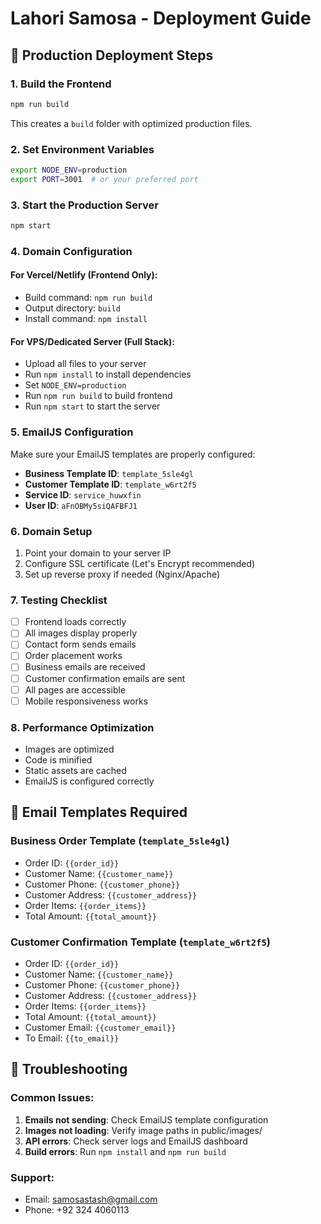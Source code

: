# Lahori Samosa - Deployment Guide

## 🚀 Production Deployment Steps

### 1. Build the Frontend
```bash
npm run build
```
This creates a `build` folder with optimized production files.

### 2. Set Environment Variables
```bash
export NODE_ENV=production
export PORT=3001  # or your preferred port
```

### 3. Start the Production Server
```bash
npm start
```

### 4. Domain Configuration

#### For Vercel/Netlify (Frontend Only):
- Build command: `npm run build`
- Output directory: `build`
- Install command: `npm install`

#### For VPS/Dedicated Server (Full Stack):
- Upload all files to your server
- Run `npm install` to install dependencies
- Set `NODE_ENV=production`
- Run `npm run build` to build frontend
- Run `npm start` to start the server

### 5. EmailJS Configuration
Make sure your EmailJS templates are properly configured:
- **Business Template ID**: `template_5sle4gl`
- **Customer Template ID**: `template_w6rt2f5`
- **Service ID**: `service_huwxfin`
- **User ID**: `aFnOBMy5siQAFBFJ1`

### 6. Domain Setup
1. Point your domain to your server IP
2. Configure SSL certificate (Let's Encrypt recommended)
3. Set up reverse proxy if needed (Nginx/Apache)

### 7. Testing Checklist
- [ ] Frontend loads correctly
- [ ] All images display properly
- [ ] Contact form sends emails
- [ ] Order placement works
- [ ] Business emails are received
- [ ] Customer confirmation emails are sent
- [ ] All pages are accessible
- [ ] Mobile responsiveness works

### 8. Performance Optimization
- Images are optimized
- Code is minified
- Static assets are cached
- EmailJS is configured correctly

## 📧 Email Templates Required

### Business Order Template (`template_5sle4gl`)
- Order ID: `{{order_id}}`
- Customer Name: `{{customer_name}}`
- Customer Phone: `{{customer_phone}}`
- Customer Address: `{{customer_address}}`
- Order Items: `{{order_items}}`
- Total Amount: `{{total_amount}}`

### Customer Confirmation Template (`template_w6rt2f5`)
- Order ID: `{{order_id}}`
- Customer Name: `{{customer_name}}`
- Customer Phone: `{{customer_phone}}`
- Customer Address: `{{customer_address}}`
- Order Items: `{{order_items}}`
- Total Amount: `{{total_amount}}`
- Customer Email: `{{customer_email}}`
- To Email: `{{to_email}}`

## 🔧 Troubleshooting

### Common Issues:
1. **Emails not sending**: Check EmailJS template configuration
2. **Images not loading**: Verify image paths in public/images/
3. **API errors**: Check server logs and EmailJS dashboard
4. **Build errors**: Run `npm install` and `npm run build`

### Support:
- Email: samosastash@gmail.com
- Phone: +92 324 4060113
